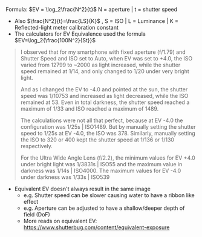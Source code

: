 Formula: $EV = \log_2\frac{N^2}{t}$ N = aperture | t = shutter speed 

- Also $\frac{N^2}{t}=\frac{LS}{K}$ , S = ISO | L = Luminance | K = Reflected-light meter calibration constant
- The calculators for EV Equivalence used the formula $EV=\log_2{\frac{100N^2}{St}}$ 

> I observed that for my smartphone with fixed aperture (f/1.79) and Shutter Speed and ISO set to Auto, when EV was set to +4.0, the ISO varied from 12799 to ~2000 as light increased, while the shutter speed remained at 1/14, and only changed to 1/20 under very bright light.
> 
> And as I changed the EV to -4.0 and pointed at the sun, the shutter speed was 1/10753 and increased as light decreased, while the ISO remained at 53. Even in total darkness, the shutter speed reached a maximum of 1/33 and ISO reached a maximum of 1489.
>   
> The calculations were not all that perfect, because at EV -4.0 the configuration was 1/25s | ISO1489. But by manually setting the shutter speed to 1/25s at EV -4.0, the ISO was 378. Similarly, manually setting the ISO to 320 or 400 kept the shutter speed at 1/136 or 1/130 respectively.
> 
> For the Ultra Wide Angle Lens (f/2.2), the minimum values for EV +4.0 under bright light was 1/3831s | ISO55 and the maximum value in darkness was 1/14s | ISO4000. The maximum values for EV -4.0 under darkness was 1/33s | ISO539


- Equivalent EV doesn't always result in the same image
	- e.g. Shutter speed can be slower causing water to have a ribbon like effect
	- e.g. Aperture can be adjusted to have a shallow/deeper depth of field (DoF)
	- More reads on equivalent EV: https://www.shutterbug.com/content/equivalent-exposure